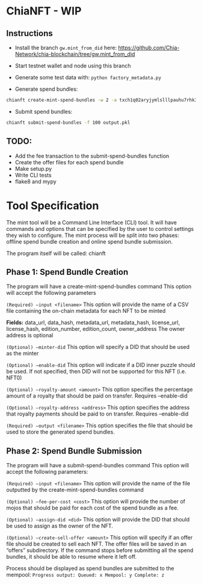 # ChiaNFT - WIP

## Instructions
- Install the branch `gw.mint_from_did` here: https://github.com/Chia-Network/chia-blockchain/tree/gw.mint_from_did

- Start testnet wallet and node using this branch

- Generate some test data with: `python factory_metadata.py`

- Generate spend bundles:

```bash
chianft create-mint-spend-bundles -w 2 -a txch1q02aryjymlslllpauhu7rhk3802lk3e5peuce8gy947dnggpegysqegkzk -r 300 metadata.csv output.pkl
```

- Submit spend bundles:

```bash
chianft submit-spend-bundles -f 100 output.pkl
```

## TODO:
- Add the fee transaction to the submit-spend-bundles function
- Create the offer files for each spend bundle
- Make setup.py
- Write CLI tests
- flake8 and mypy


# Tool Specification

The mint tool will be a Command Line Interface (CLI) tool. It will have commands and options that can be specified by the user to control settings they wish to configure. The mint process will be split into two phases: offline spend bundle creation and online spend bundle submission.

The program itself will be called: chianft
## Phase 1: Spend Bundle Creation
The program will have a create-mint-spend-bundles command
This option will accept the following parameters

`(Required) –input <filename>`
This option will provide the name of a CSV file containing the on-chain metadata for each NFT to be minted

**Fields:**
data_url, data_hash, metadata_url, metadata_hash, license_url, license_hash, edition_number, edition_count, owner_address
The owner address is optional

`(Optional) –minter-did`
This option will specify a DID that should be used as the minter

`(Optional) –enable-did`
This option will indicate if a DID inner puzzle should be used. If not specified, then DID will not be supported for this NFT (i.e. NFT0)

`(Optional) –royalty-amount <amount>`
This option specifies the percentage amount of a royalty that should be paid on transfer.
Requires –enable-did

`(Optional) –royalty-address <address>`
This option specifies the address that royalty payments should be paid to on transfer.
Requires –enable-did

`(Required) –output <filename>`
This option specifies the file that should be used to store the generated spend bundles. 

## Phase 2: Spend Bundle Submission
The program will have a submit-spend-bundles command
This option will accept the following parameters:

`(Required) –input <filename>`
This option will provide the name of the file outputted by the create-mint-spend-bundles command

`(Optional) –fee-per-cost <cost>`
This option will provide the number of mojos that should be paid for each cost of the spend bundle as a fee.

`(Optional) –assign-did <did>`
This option will provide the DID that should be used to assign as the owner of the NFT.

`(Optional) –create-sell-offer <amount>`
This option will specify if an offer file should be created to sell each NFT. The offer files will be saved in an “offers” subdirectory.
If the command stops before submitting all the spend bundles, it should be able to resume where it left off.

Process should be displayed as spend bundles are submitted to the mempool:
`Progress output: Queued: x Mempool: y Complete: z`

